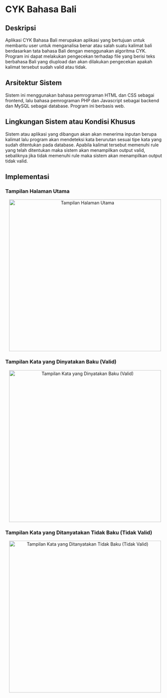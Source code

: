 # CYK Bahasa Bali

## Deskripsi
Aplikasi CYK Bahasa Bali merupakan aplikasi yang bertujuan untuk membantu user untuk menganalisa benar atau salah suatu kalimat bali berdasarkan tata bahasa Bali dengan menggunakan algoritma CYK. Program ini dapat melakukan pengecekan terhadap file yang berisi teks berbahasa Bali yang diupload dan akan dilakukan pengecekan apakah kalimat tersebut sudah valid atau tidak.

## Arsitektur Sistem
Sistem ini menggunakan bahasa pemrograman HTML dan CSS sebagai frontend, lalu bahasa pemrograman PHP dan Javascript sebagai backend dan MySQL sebagai database. Program ini berbasis web.

## Lingkungan Sistem atau Kondisi Khusus
Sistem atau aplikasi yang dibangun akan akan menerima inputan berupa kalimat lalu program akan mendeteksi kata berurutan sesuai tipe kata yang sudah ditentukan pada database. Apabila kalimat tersebut memenuhi rule yang telah ditentukan maka sistem akan menampilkan output valid, sebaliknya jika tidak memenuhi rule maka sistem akan menampilkan output tidak valid.

## Implementasi

### Tampilan Halaman Utama
<p align="center"><img width="480" alt="Tampilan Halaman Utama" src="https://user-images.githubusercontent.com/72149133/178640145-2c35034f-330a-428b-8dfe-b59cb344cfd0.png"></p>

### Tampilan Kata yang Dinyatakan Baku (Valid)
<p align="center"><img width="480" alt="Tampilan Kata yang Dinyatakan Baku (Valid)" src="https://user-images.githubusercontent.com/72149133/178640151-bf3e1f3c-28e8-496c-aa37-fd6ecae7047d.png"></p>

### Tampilan Kata yang Ditanyatakan Tidak Baku (Tidak Valid)
<p align="center"><img width="480" alt="Tampilan Kata yang Ditanyatakan Tidak Baku (Tidak Valid)" src="https://user-images.githubusercontent.com/72149133/178640162-385891e3-3867-475c-8bfe-af2f900d75d1.png"></p>
